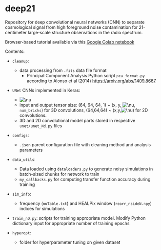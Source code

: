 # deep21
Repository for deep convolutional neural networks (CNN) to separate cosmological signal from high foreground noise contamination for 21-centimeter large-scale structure observations in the radio spectrum.

Browser-based tutorial available via this [Google Colab notebook](https://colab.research.google.com/drive/1wQnmelM33Qjq-nHeVD9JkTHXER1PAJM0?hl=en#scrollTo=AL9qQvzFPXcT)

Contents:
- `cleanup`: 
	- data processing from `.fits` data file format
        - Principal Component Analysis Python script `pca_format.py` according to Alonso et al (2014) https://arxiv.org/abs/1409.8667

- `UNet` CNNs implemented in Keras:
    - ![$\nu$](https://latex.codecogs.com/gif.download?%2864%2C64%2C64%29%20%5Csim%20%28N_x%2C%20N_y%2C%20N_z%29)
    - input and output tensor size: (64, 64, 64, 1) ~ (x, y, ![$\nu$](https://render.githubusercontent.com/render/math?math=%24%5Cnu%24), `num_bricks`) for 3D convolutions, (64,64,64) ~ (x,y,![$\nu$](https://render.githubusercontent.com/render/math?math=%24%5Cnu%24)) for 2D convolutions. 
    - 3D and 2D convolutional model parts stored in respective `unet/unet_Nd.py` files
- `configs`:
   - `.json` parent configuration file with cleaning method and analysis parameters
        
- `data_utils`: 
   - Data loaded using `dataloaders.py` to generate noisy simulations in batch-sized chunks for network to train
   - `my_callbacks.py` for computing transfer function accuracy during training
- `sim_info`: 
   - frequency (`nuTable.txt`) and HEALPix window (`rearr_nsideN.npy`) indices for simulations
- `train_nD.py`: scripts for training appropriate model. Modify Python dictionary input for appropriate number of training epochs

- `hyperopt`: 
   - folder for hyperparameter tuning on given dataset

